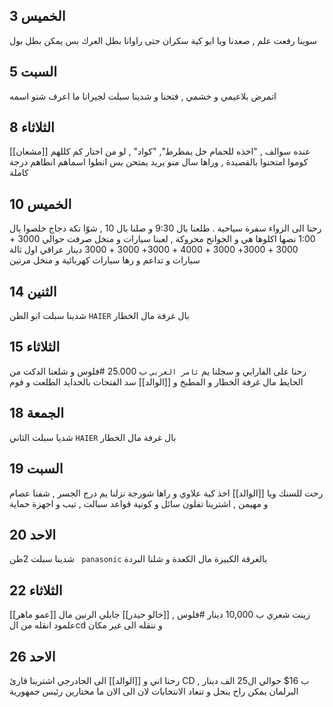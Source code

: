 ## 3 الخميس 
سوينا رفعت علم , صعدنا ويا ايو كية سكران حتى راوانا بطل العرك بس يمكن بطل بول 

## 5 السبت 
اتمرض بلاعيمي و خشمي , فتحنا و شدينا سبلت لجيرانا ما اعرف شنو اسمه 

## 8 الثلاثاء 
[[مشعان]] عنده سوالف , "اخذه للحمام خل يمظرط", "كواد" , لو من اختار كم كللهم كوموا امتحنوا بالقصيدة , وراها سال منو يريد يمتحن بس انطوا اسماهم انطاهم درجة كاملة 

## 10 الخميس 
رحنا الى الزواء سفرة سياحية . طلعنا بال 9:30 و صلنا بال 10 , شوّا تكة دجاج خلصوا بال 1:00  نصها اكلوها هي و الجوانح محروكة , لعبنا سيارات و منخل صرفت حوالي 3000 + 3000 + 3000+ 3000 + 4000 + 3000+ 3000 + 3000 دينار عراقي اول ثالة سيارات و تداعم و رها سيارات كهربائية و منخل مرتين 

## 14 الثنين 
شدينا سبلت ابو الطن `HAIER` بال غرفة مال الخطار 

## 15 الثلاثاء 
رحنا على الفارابي و سجلنا يم `ثامر العربي` ب 25.000 #فلوس  و شلعنا الدكت من الحايط مال غرفة الخطار و المطبخ و [[الوالد]] سد الفتحات بالحدايد الطلعت و فوم 

## 18 الجمعة 
شديا سبلت الثاني `HAIER` بال غرفة مال الخطار 
## 19 السبت 
رحت للسنك ويا [[الوالد]] اخذ كية علاوي و راها شورجة نزلنا يم درج الجسر , شفنا عصام و مهيمن , اشترينا تفلون سائل و كونية قواعد سبالت , تيب و اجهزة حماية 

## 20 الاحد 
شدينا سبلت 2طن ` panasonic`  بالغرفة الكبيرة  مال الكعدة و شلنا البردة 

## 22 الثلاثاء 
زينت شعري ب 10,000 دينار #فلوس  , [[خالو حيدر]] جابلي الرنين مال [[عمو ماهر]] علمود انقله من الcd  و ننقله الى غير مكان 

## 26 الاحد  
رحنا اني و [[الوالد]] الى الجادرجي اشترينا قارئ CD  ب 16$ حوالي ال25 الف دينار , البرلمان يمكن راح ينحل و تنعاد الانتخابات لان الى الان ما مختارين رئيس جمهورية 
